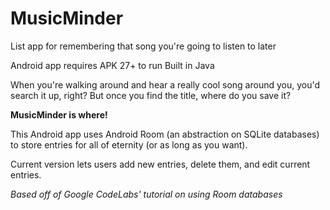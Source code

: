 # MusicMinder
List app for remembering that song you're going to listen to later

Android app requires APK 27+ to run
Built in Java

When you're walking around and hear a really cool song around you, you'd search it up, right?
But once you find the title, where do you save it?

**MusicMinder is where!**

This Android app uses Android Room (an abstraction on SQLite databases) to store entries for all of eternity (or as long as you want).

Current version lets users add new entries, delete them, and edit current entries.

*Based off of Google CodeLabs' tutorial on using Room databases*
